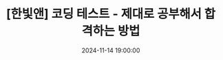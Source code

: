 ---
title: "[한빛앤] 코딩 테스트 - 제대로 공부해서 합격하는 방법"
date: 2024-11-14 19:00:00 
location: "한빛빌딩 리더스홀<br/>(서울 서대문구 연희로2길 62, B동 1층)"
origin: "https://festa.io/events/6031"
img: "https://cf.festa.io/img/2024-10-8/3cd16245-2a2c-4f13-9841-c48e50589ed9.jpg"
deadline: 2024-11-13 18:00:00 
link: "https://festa.io/events/6031"
tags:
  - 코딩 테스트
---